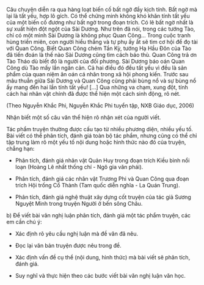 Câu chuyện diễn ra qua hàng loạt biến cố bất ngờ đầy kịch tính. Bất ngờ mà lại là tất yếu, hợp lô gích. Có thể chứng minh không khó khăn tính tất yếu của một biến cố đương như bất ngờ trong đoạn trích. Có lẽ bất ngờ nhất là sự xuất hiện đột ngột của Sài Dương. Như trên đã nói, trong các tướng Tào, chỉ có một mình Sài Dương là không phục Quan Công... Trong cuộc tranh hùng triền miên, con người hiểu thắng và tự phụ ấy ắt sẽ tìm cơ hội để đọ tài với Quan Công. Biết Quan Công chém Tần Kỳ, tướng Hạ Hầu Đôn của Tào đã tiến đoán là thế nào Sài Dương cũng tìm cách báo thù. Quan Công trả ơn Tào Tháo dù biết đó là người của đối phương. Sài Dương báo oán Quan Công dù Tào mấy lần ngăn cản. Cả hai điều đó đều tất yếu vì đều là sản phẩm của quan niệm ân oán cá nhân trong xã hội phong kiến. Trước sau mâu thuẫn giữa Sài Dương và Quan Công cũng phải bùng nổ và sự bùng nổ ấy mang đến hai lần tính tất yếu! [...] Qua những va chạm, xung đột, tính cách hai nhân vật chính đã được thể hiện một cách sinh động, rõ nét.

(Theo Nguyễn Khắc Phi, Nguyễn Khắc Phi tuyển tập, NXB Giáo dục, 2006)

Nhận biết một số câu văn thể hiện rõ nhận xét của người viết.

Tác phẩm truyện thường được cấu tạo từ nhiều phương diện, nhiều yếu tố. Bài viết có thể phân tích, đánh giá toàn bộ tác phẩm, nhưng cũng có thể chỉ tập trung làm rõ một yếu tố nội dung hoặc hình thức nào đó của truyện, chẳng hạn:

- Phân tích, đánh giá nhân vật Quản Huy trong đoạn trích Kiều bình nổi loạn (Hoàng Lê nhất thống chí - Ngô gia văn phái).

- Phân tích, đánh giá các nhân vật Trương Phi và Quan Công qua đoạn trích Hội trống Cổ Thành (Tam quốc diễn nghĩa - La Quán Trung).

- Phân tích, đánh giá nghệ thuật xây dựng cốt truyện của tác giả Sương Nguyệt Minh trong truyện Người ở bến sông Châu.

b) Để viết bài văn nghị luận phân tích, đánh giá một tác phẩm truyện, các em cần chú ý:

- Xác định rõ yêu cầu nghị luận mà đề văn đã nêu.

- Đọc lại văn bản truyện được nêu trong đề.

- Xác định vấn đề cụ thể (nội dung, hình thức) mà bài viết sẽ phân tích, đánh giá.

- Suy nghĩ và thực hiện theo các bước viết bài văn nghị luận văn học.